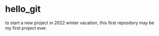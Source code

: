 # hello_git
to start a new project in 2022 winter vacation, this first repository may be my first project ever.
